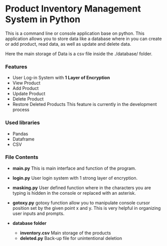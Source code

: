 # Product Inventory Management System in Python
This is a command line or console application base on python. This application allows you to store data like a database where in you can create or add product, read data, as well as update and delete data.

Here the main storage of Data is a csv file inside the ./database/ folder.

### Features
- User Log-in System with **1 Layer of Encryption**
- View Product
- Add Product
- Update Product
- Delete Product
- Restore Deleted Products
  This feature is currently in the development process
  
### Used libraries
- Pandas
- Dataframe
- CSV

### File Contents
- **main.py**  This is main interface and function of the program.
  
- **login.py**  User login system with 1 strong layer of encryption.
  
- **masking.py**  User defined function where in the characters you are typing is hidden in the console or replaced with an asterisk.
  
- **gotoxy.py**  gotoxy function allow you to manipulate console cursor position set by the given point x and y. This is very helpful in organizing user inputs and prompts.
  
- **database folder**
  - **inventory.csv**  Main storage of the products
  - **deleted.py**  Back-up file for unintentional deletion
